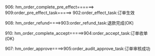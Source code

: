 906: hm_order_complete_pre_effect======> 909:order_pre_effect_task=====> 902:order_effect_task:订单生效



908: hm_order_refund====>903:order_refund_task:退款完成(OK)



910: hm_order_complete_accept=====>904:order_accept_task:订单收单 (OK)



907: hm_order_approve====>905:order_audit_approve_task:订单审核成功